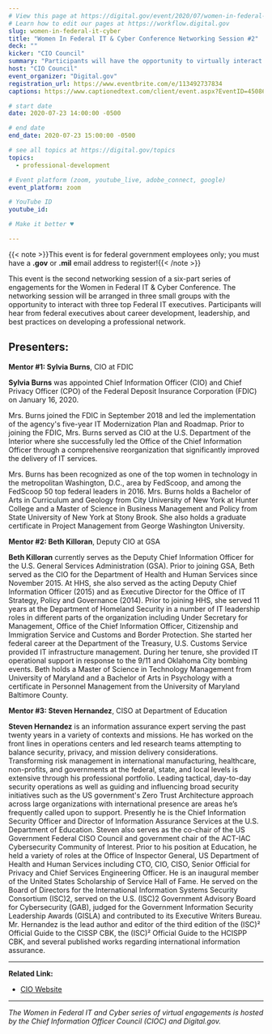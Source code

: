 ```yaml
---
# View this page at https://digital.gov/event/2020/07/women-in-federal-it-cyber
# Learn how to edit our pages at https://workflow.digital.gov
slug: women-in-federal-it-cyber
title: "Women In Federal IT & Cyber Conference Networking Session #2"
deck: ""
kicker: "CIO Council"
summary: "Participants will have the opportunity to virtually interact with top Federal CIOs, and discuss career development, leadership, and best practices on expanding a professional network. "
host: "CIO Council"
event_organizer: "Digital.gov"
registration_url: https://www.eventbrite.com/e/113492737834
captions: https://www.captionedtext.com/client/event.aspx?EventID=4508690&CustomerID=321

# start date
date: 2020-07-23 14:00:00 -0500

# end date
end_date: 2020-07-23 15:00:00 -0500

# see all topics at https://digital.gov/topics
topics: 
  - professional-development

# Event platform (zoom, youtube_live, adobe_connect, google)
event_platform: zoom

# YouTube ID
youtube_id: 

# Make it better ♥

---
```

{{< note >}}This event is for federal government employees only; you must have a **.gov** or **.mil** email address to register!{{< /note >}}

This event is the second networking session of a six-part series of engagements for the Women in Federal IT & Cyber Conference. The networking session will be arranged in three small groups with the opportunity to interact with three top Federal IT executives. Participants will hear from federal executives about career development, leadership, and best practices on developing a professional network.

## Presenters:

**Mentor #1: Sylvia Burns**, CIO at FDIC

**Sylvia Burns** was appointed Chief Information Officer (CIO) and Chief Privacy Officer (CPO) of the Federal Deposit Insurance Corporation (FDIC) on January 16, 2020.

Mrs. Burns joined the FDIC in September 2018 and led the implementation of the agency's five-year IT Modernization Plan and Roadmap. Prior to joining the FDIC, Mrs. Burns served as CIO at the U.S. Department of the Interior where she successfully led the Office of the Chief Information Officer through a comprehensive reorganization that significantly improved the delivery of IT services.

Mrs. Burns has been recognized as one of the top women in technology in the metropolitan Washington, D.C., area by FedScoop, and among the FedScoop 50 top federal leaders in 2016. Mrs. Burns holds a Bachelor of Arts in Curriculum and Geology from City University of New York at Hunter College and a Master of Science in Business Management and Policy from State University of New York at Stony Brook. She also holds a graduate certificate in Project Management from George Washington University.

**Mentor #2: Beth Killoran**, Deputy CIO at GSA

**Beth Killoran** currently serves as the Deputy Chief Information Officer for the U.S. General Services Administration (GSA). Prior to joining GSA, Beth served as the CIO for the Department of Health and Human Services since November 2015. At HHS, she also served as the acting Deputy Chief Information Officer (2015) and as Executive Director for the Office of IT Strategy, Policy and Governance (2014). Prior to joining HHS, she served 11 years at the Department of Homeland Security in a number of IT leadership roles in different parts of the organization including Under Secretary for Management, Office of the Chief Information Officer, Citizenship and Immigration Service and Customs and Border Protection. She started her federal career at the Department of the Treasury, U.S. Customs Service provided IT infrastructure management. During her tenure, she provided IT operational support in response to the 9/11 and Oklahoma City bombing events. Beth holds a Master of Science in Technology Management from University of Maryland and a Bachelor of Arts in Psychology with a certificate in Personnel Management from the University of Maryland Baltimore County.

**Mentor #3: Steven Hernandez**, CISO at Department of Education

**Steven Hernandez** is an information assurance expert serving the past twenty years in a variety of contexts and missions. He has worked on the front lines in operations centers and led research teams attempting to balance security, privacy, and mission delivery considerations. Transforming risk management in international manufacturing, healthcare, non-profits, and governments at the federal, state, and local levels is extensive through his professional portfolio. Leading tactical, day-to-day security operations as well as guiding and influencing broad security initiatives such as the US government's Zero Trust Architecture approach across large organizations with international presence are areas he’s frequently called upon to support. Presently he is the Chief Information Security Officer and Director of Information Assurance Services at the U.S. Department of Education. Steven also serves as the co-chair of the US Government Federal CISO Council and government chair of the ACT-IAC Cybersecurity Community of Interest. Prior to his position at Education, he held a variety of roles at the Office of Inspector General, US Department of Health and Human Services including CTO, CIO, CISO, Senior Official for Privacy and Chief Services Engineering Officer. He is an inaugural member of the United States Scholarship of Service Hall of Fame. He served on the Board of Directors for the International Information Systems Security Consortium (ISC)2, served on the U.S. (ISC)2 Government Advisory Board for Cybersecurity (GAB), judged for the Government Information Security Leadership Awards (GISLA) and contributed to its Executive Writers Bureau. Mr. Hernandez is the lead author and editor of the third edition of the (ISC)² Official Guide to the CISSP CBK, the (ISC)² Official Guide to the HCISPP CBK, and several published works regarding international information assurance.

---

**Related Link:**

 - [CIO Website](https://www.cio.gov/)

---

*The Women in Federal IT and Cyber series of virtual engagements is hosted by the Chief Information Officer Council (CIOC) and Digital.gov.*
